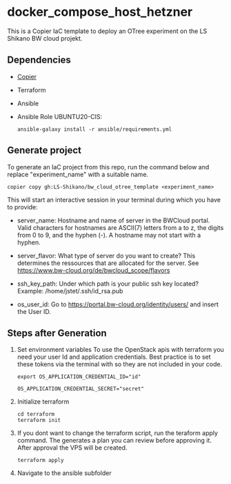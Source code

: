 # docker_compose_host_hetzner
This is a Copier IaC template to deploy an OTree experiment on the LS Shikano BW cloud projekt. 

## Dependencies
- [Copier](https://copier.readthedocs.io/en/latest/)
- Terraform
- Ansible
- Ansible Role UBUNTU20-CIS:

    ```
    ansible-galaxy install -r ansible/requirements.yml
    ```

## Generate project
To generate an IaC project from this repo, run the command below and replace "experiment_name" with a suitable name.
```
copier copy gh:LS-Shikano/bw_cloud_otree_template <experiment_name>
```
This will start an interactive session in your terminal during which you have to provide:

- server_name: Hostname and name of server in the BWCloud portal. Valid characters for hostnames are ASCII(7) letters from a to z, the digits from 0 to 9, and the hyphen (-). A hostname may not start with a hyphen.
    
- server_flavor: What type of server do you want to create? This determines the ressources that are allocated for the server. See https://www.bw-cloud.org/de/bwcloud_scope/flavors

- ssh_key_path: Under which path is your public ssh key located? Example: /home/jstet/.ssh/id_rsa.pub
 
- os_user_id: Go to https://portal.bw-cloud.org/identity/users/ and insert the User ID. 


## Steps after Generation

1. Set environment variables
    To use the OpenStack apis with terraform you need your user Id and application credentials. Best practice is to set these tokens via the terminal with so they are not included in your code.
    ```
    export OS_APPLICATION_CREDENTIAL_ID="id"
    ```
    ```
    OS_APPLICATION_CREDENTIAL_SECRET="secret"
    ```

2. Initialize terraform
    ```
    cd terraform
    terraform init
    ```
3. If you dont want to change the terraform script, run the teraform apply command. The generates a plan you can review before approving it. After approval the VPS will be created.
    ```
    terraform apply
    ```
4. Navigate to the ansible subfolder


